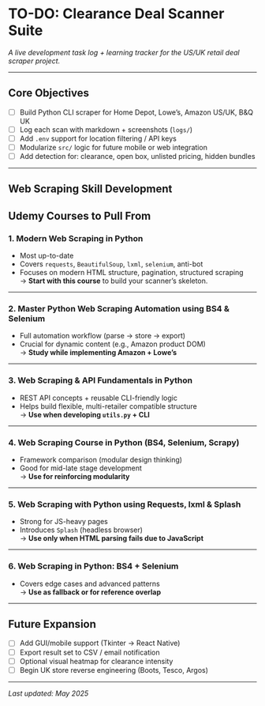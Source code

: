 # TO-DO: Clearance Deal Scanner Suite  
_A live development task log + learning tracker for the US/UK retail deal scraper project._

---

## Core Objectives

- [ ] Build Python CLI scraper for Home Depot, Lowe’s, Amazon US/UK, B&Q UK  
- [ ] Log each scan with markdown + screenshots (`logs/`)  
- [ ] Add `.env` support for location filtering / API keys  
- [ ] Modularize `src/` logic for future mobile or web integration  
- [ ] Add detection for: clearance, open box, unlisted pricing, hidden bundles  

---

## Web Scraping Skill Development


## Udemy Courses to Pull From


### 1. Modern Web Scraping in Python
- Most up-to-date
- Covers `requests`, `BeautifulSoup`, `lxml`, `selenium`, anti-bot
- Focuses on modern HTML structure, pagination, structured scraping  
→ **Start with this course** to build your scanner’s skeleton.

---

### 2. Master Python Web Scraping Automation using BS4 & Selenium
- Full automation workflow (parse → store → export)
- Crucial for dynamic content (e.g., Amazon product DOM)  
→ **Study while implementing Amazon + Lowe’s**

---

### 3. Web Scraping & API Fundamentals in Python
- REST API concepts + reusable CLI-friendly logic
- Helps build flexible, multi-retailer compatible structure  
→ **Use when developing `utils.py` + CLI**

---

### 4. Web Scraping Course in Python (BS4, Selenium, Scrapy)
- Framework comparison (modular design thinking)
- Good for mid-late stage development  
→ **Use for reinforcing modularity**

---

### 5. Web Scraping with Python using Requests, lxml & Splash
- Strong for JS-heavy pages
- Introduces `Splash` (headless browser)  
→ **Use only when HTML parsing fails due to JavaScript**

---

### 6. Web Scraping in Python: BS4 + Selenium
- Covers edge cases and advanced patterns  
→ **Use as fallback or for reference overlap**

---

## Future Expansion

- [ ] Add GUI/mobile support (Tkinter → React Native)  
- [ ] Export result set to CSV / email notification  
- [ ] Optional visual heatmap for clearance intensity  
- [ ] Begin UK store reverse engineering (Boots, Tesco, Argos)  

---

_Last updated: May 2025_
